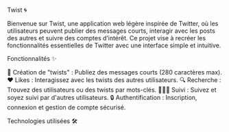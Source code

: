 Twist 🌀

Bienvenue sur Twist, une application web légère inspirée de Twitter, où les utilisateurs peuvent publier des messages courts, interagir avec les posts des autres et suivre des comptes d’intérêt. Ce projet vise à recréer les fonctionnalités essentielles de Twitter avec une interface simple et intuitive.

Fonctionnalités ✨

📝 Création de "twists" : Publiez des messages courts (280 caractères max).
❤️ Likes : Interagissez avec les twists des autres utilisateurs.
🔍 Recherche : Trouvez des utilisateurs ou des twists par mots-clés.
🧑‍🤝‍🧑 Suivi : Suivez et soyez suivi par d'autres utilisateurs.
🔒 Authentification : Inscription, connexion et gestion de compte sécurisé.


Technologies utilisées 🛠️